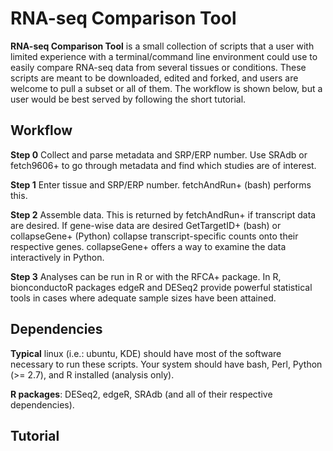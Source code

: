 # RNA-seq Comparison Tool

__RNA-seq Comparison Tool__ is a small collection of scripts that a user with limited experience with a terminal/command line environment could use to easily compare RNA-seq data from several tissues or conditions. These scripts are meant to be downloaded, edited and forked, and users are welcome to pull a subset or all of them. The workflow is shown below, but a user would be best served by following the short tutorial.

## Workflow
__Step 0__ 
Collect and parse metadata and SRP/ERP number. Use SRAdb or fetch9606+ to go through metadata and find which studies are of interest.

__Step 1__
Enter tissue and SRP/ERP number. fetchAndRun+ (bash) performs this.

__Step 2__
Assemble data. This is returned by fetchAndRun+ if transcript data are desired. If gene-wise data are desired GetTargetID+ (bash) or collapseGene+ (Python) collapse transcript-specific counts onto their respective genes. collapseGene+ offers a way to examine the data interactively in Python.

__Step 3__
Analyses can be run in R or with the RFCA+ package. In R, bionconductoR packages edgeR and DESeq2 provide powerful statistical tools in cases where adequate sample sizes have been attained. 

## Dependencies
__Typical__ linux (i.e.: ubuntu, KDE) should have most of the software necessary to run these scripts. Your system should have bash, Perl, Python (>= 2.7), and R installed (analysis only).

__R packages__: DESeq2, edgeR, SRAdb (and all of their respective dependencies).


## Tutorial



